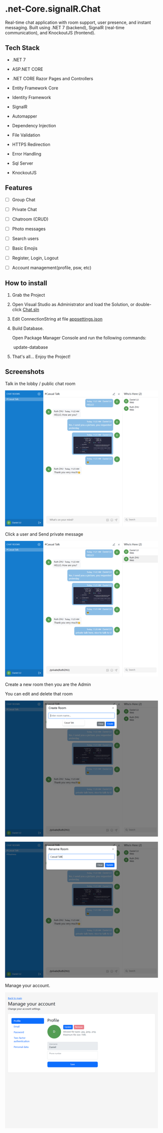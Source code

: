 # .net-Core.signalR.Chat
Real-time chat application with room support, user presence, and instant messaging. Built using .NET 7 (backend), SignalR (real-time communication), and KnockoutJS (frontend).

## Tech Stack
- .NET 7

- ASP.NET CORE
- .NET CORE Razor Pages and Controllers
- Entity Framework Core
- Identity Framework
- SignalR
- Automapper
- Dependency Injection
- File Validation
- HTTPS Redirection
- Error Handling
- Sql Server
- KnockoutJS

## Features

- [ ] Group Chat

- [ ] Private Chat 
- [ ] Chatroom (CRUD)
- [ ] Photo messages
- [ ] Search users
- [ ] Basic Emojis
- [ ] Register, Login, Logout
- [ ] Account management(profile, psw, etc)

## How to install

1. Grab the Project

2. Open Visual Studio as Administrator and load the Solution,
   or double-click <u>Chat.sln</u>

3. Edit ConnectionString at file <u>appsettings.json</u>

4. Build Database.

   Open Package Manager Console and run the following commands:

   ​	update-database

5. That's all... Enjoy the Project!

## Screenshots

Talk in the lobby / public chat room

![.net-Core.signalR.Chat](Chat/1.png)

Click a user and Send private message

![.net-Core.signalR.Chat](Chat/2.png)

Create a new room then you are the Admin

You can edit and delete that room

![.net-Core.signalR.Chat](Chat/3.png)

![.net-Core.signalR.Chat](Chat/4.png)

Manage your account.

![.net-Core.signalR.Chat](Chat/5.png)

